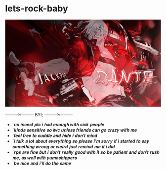 # lets-rock-baby
![Alt text](https://github.com/priceoffreedom/lets-rock-baby/blob/49b356270e4eef708495b95ef822f996ce57dd22/Asset.jpg)

────୨ৎ────
BYI;
────୨ৎ────
* `𝒏𝒐 𝒊𝒏𝒄𝒆𝒔𝒕 𝒑𝒍𝒔 𝒊 𝒉𝒂𝒅 𝒆𝒏𝒐𝒖𝒈𝒉 𝒘𝒊𝒕𝒉 𝒔𝒊𝒄𝒌 𝒑𝒆𝒐𝒑𝒍𝒆
* `𝒌𝒊𝒏𝒅𝒂 𝒔𝒆𝒏𝒔𝒊𝒕𝒊𝒗𝒆 𝒔𝒐 𝒊𝒘𝒄 𝒖𝒏𝒍𝒆𝒔𝒔 𝒇𝒓𝒊𝒆𝒏𝒅𝒔 𝒄𝒂𝒏 𝒈𝒐 𝒄𝒓𝒂𝒛𝒚 𝒘𝒊𝒕𝒉 𝒎𝒆
* `𝒇𝒆𝒆𝒍 𝒇𝒓𝒆𝒆 𝒕𝒐 𝒄𝒖𝒅𝒅𝒍𝒆 𝒂𝒏𝒅 𝒉𝒊𝒅𝒆 𝒊 𝒅𝒐𝒏'𝒕 𝒎𝒊𝒏𝒅
* `𝒊 𝒕𝒂𝒍𝒌 𝒂 𝒍𝒐𝒕 𝒂𝒃𝒐𝒖𝒕 𝒆𝒗𝒆𝒓𝒚𝒕𝒉𝒊𝒏𝒈 𝒔𝒐 𝒑𝒍𝒆𝒂𝒔𝒆 𝒊'𝒎 𝒔𝒐𝒓𝒓𝒚 𝒊𝒇 𝒊 𝒔𝒕𝒂𝒓𝒕𝒆𝒅 𝒕𝒐 𝒔𝒂𝒚 𝒔𝒐𝒎𝒆𝒕𝒉𝒊𝒏𝒈 𝒘𝒓𝒐𝒏𝒈 𝒐𝒓 𝒘𝒆𝒊𝒓𝒅 𝒋𝒖𝒔𝒕 𝒓𝒆𝒎𝒊𝒏𝒅 𝒎𝒆 𝒊𝒇 𝒊 𝒅𝒊𝒅
* `𝒓𝒑𝒔 𝒂𝒓𝒆 𝒇𝒊𝒏𝒆 𝒃𝒖𝒕 𝒊 𝒅𝒐𝒏'𝒕 𝒓𝒆𝒂𝒍𝒍𝒚 𝒈𝒐𝒐𝒅 𝒘𝒊𝒕𝒉 𝒊𝒕 𝒔𝒐 𝒃𝒆 𝒑𝒂𝒕𝒊𝒆𝒏𝒕 𝒂𝒏𝒅 𝒅𝒐𝒏'𝒕 𝒓𝒖𝒔𝒉 𝒎𝒆, 𝒂𝒔 𝒘𝒆𝒍𝒍 𝒘𝒊𝒕𝒉 𝒚𝒖𝒎𝒆𝒔𝒉𝒊𝒑𝒑𝒆𝒓𝒔
* `𝒃𝒆 𝒏𝒊𝒄𝒆 𝒂𝒏𝒅 𝒊'𝒍𝒍 𝒅𝒐 𝒕𝒉𝒆 𝒔𝒂𝒎𝒆
